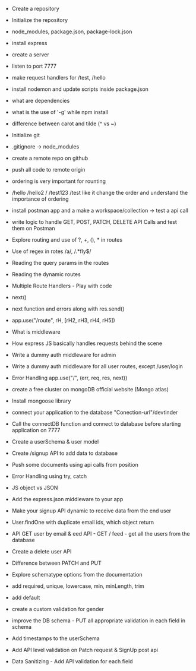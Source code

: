 - Create a repository
- Initialize the repository
- node_modules, package.json, package-lock.json
- install express
- create a server
- listen to port 7777
- make request handlers for /test, /hello
- install nodemon and update scripts inside package.json
- what are dependencies
- what is the use of '-g' while npm install
- difference between carot and tilde (^ vs ~)


- Initialize git 
- .gitignore -> node_modules
- create a remote repo on github
- push all code to remote origin
- ordering is very important for rounting
- /hello /hello2 / /test123 /test like it change the order and understand the importance of ordering
- install postman app and a make a workspace/collection -> test a api call
- write logic to handle GET, POST, PATCH, DELETE API Calls and test them on Postman
- Explore routing and use of ?, +, (), * in routes 
- Use of regex in rotes /a/, /.*fly$/
- Reading the query params in the routes
- Reading the dynamic routes

- Multiple Route Handlers - Play with code
- next()
- next function and errors along with res.send()
- app.use("/route", rH, [rH2, rH3, rH4, rH5])
- What is middleware 
- How express JS basically handles requests behind the scene
- Write a dummy auth middleware for admin
- Write a dummy auth middleware for all user routes, except /user/login
- Error Handling app.use("/", (err, req, res, next))

- create a free cluster on mongoDB official website (Mongo atlas)
- Install mongoose library
- connect your application to the database "Conection-url"/devtinder
- Call the connectDB function and connect to database before starting application on 7777
- Create a userSchema & user model
- Create /signup API to add data to database
- Push some documents using api calls from position
- Error Handling using try, catch

- JS object vs JSON
- Add the express.json middleware to your app
- Make your signup API dynamic to receive data from the end user
- User.findOne with duplicate email ids, which object return
- API GET user by email & eed API - GET / feed - get all the users from the database
- Create a delete user API
- Difference between PATCH and PUT

- Explore schematype options from the documentation
- add required, unique, lowercase, min, minLength, trim
- add default
- create a custom validation for gender
- improve the DB schema - PUT all appropriate validation in each field in schema
- Add timestamps to the userSchema
- Add API level validation on Patch request & SignUp post api
- Data Sanitizing - Add API validation for each field